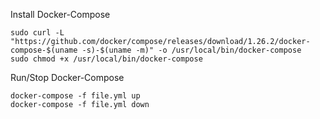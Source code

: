 Install Docker-Compose

```
sudo curl -L "https://github.com/docker/compose/releases/download/1.26.2/docker-compose-$(uname -s)-$(uname -m)" -o /usr/local/bin/docker-compose
sudo chmod +x /usr/local/bin/docker-compose
```

Run/Stop Docker-Compose
```
docker-compose -f file.yml up
docker-compose -f file.yml down
```
